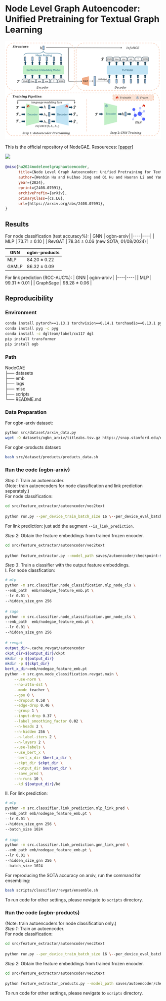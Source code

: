 # Node Level Graph Autoencoder: Unified Pretraining for Textual Graph Learning
![s](misc/method.png)

This is the official repository of NodeGAE. Resoureces: [[paper]](https://arxiv.org/abs/2408.07091)

![](https://img.shields.io/badge/arXiv-2408.07091-B31B1B?logo=arxiv&logoColor=fff) 

```bibtex
@misc{hu2024nodelevelgraphautoencoder,
      title={Node Level Graph Autoencoder: Unified Pretraining for Textual Graph Learning}, 
      author={Wenbin Hu and Huihao Jing and Qi Hu and Haoran Li and Yangqiu Song},
      year={2024},
      eprint={2408.07091},
      archivePrefix={arXiv},
      primaryClass={cs.LG},
      url={https://arxiv.org/abs/2408.07091}, 
}
```




## Results
For node classification (test accuracy%):
| GNN | ogbn-arxiv|
|----|----|
| MLP  | 73.71 ± 0.10 | 
| RevGAT  | 78.34 ± 0.06 (new SOTA, 01/08/2024) |  

| GNN | ogbn-products | 
|----|----|
| MLP  | 84.20 ± 0.22|
| GAMLP  | 86.32 ± 0.09| 

For link prediction (ROC-AUC%):
| GNN | ogbn-arxiv |
|----|----|
| MLP  | 99.31 ± 0.01 | 
| GraphSage  | 98.28 ± 0.06 | 

## Reproducibility

### Environment
```bash
conda install pytorch==1.13.1 torchvision==0.14.1 torchaudio==0.13.1 pytorch-cuda=11.7 -c pytorch -c nvidia
conda install pyg -c pyg
conda install -c dglteam/label/cu117 dgl
pip install transformer
pip install ogb
```

### Path
NodeGAE   
├── datasets  
├── emb  
├── logs  
├── misc  
├── scripts  
└── README.md  

### Data Preparation
For ogbn-arxiv dataset:
```bash
python src/dataset/arxiv_data.py
wget -O datasets/ogbn_arxiv/titleabs.tsv.gz https://snap.stanford.edu/ogb/data/misc/ogbn_arxiv/titleabs.tsv.gz
```
For ogbn-products dataset:
```bash
bash src/dataset/products/products_data.sh
```

### Run the code (ogbn-arxiv)
*Step 1*: Train an autoencoder.  
(Note: train autoencoders for node classification and link prediction seperately.)  
For node classification:
```bash
cd src/feature_extractor/autoencoder/vec2text

python run.py --per_device_train_batch_size 16 \--per_device_eval_batch_size 16 --max_seq_length 256 \--model_name_or_path t5-base --dataset_name hubin/arxiv_title_abstract_all_for_train --embedder_model_name gtr_base \--num_repeat_tokens 16 --embedder_no_grad True --num_train_epochs 100 --max_eval_samples 500 \--eval_steps 2000 --warmup_steps 10000 --bf16=1 --use_wandb=0 --use_frozen_embeddings_as_input False \--experiment inversion --lr_scheduler_type constant_with_warmup --exp_group_name arxiv-gtr \--learning_rate 0.0001 --output_dir ./saves/autoencoder --save_steps 5000 --overwrite_output_dir --use_infonce_loss --auto_encoder_name  sentence-transformers/sentence-t5-base --infonce_loss_weight  1.0
```
For link prediction: just add the augment `--is_link_prediction`.  

*Step 2*: Obtain the feature embeddings from trained frozen encoder.  
```bash
cd src/feature_extractor/autoencoder/vec2text

python feature_extractor.py --model_path saves/autoencoder/checkpoint-$iteration --save_path ../../../../emb/nodegae_feature_emb.pt
```

*Step 3*. Train a classifier with the output feature embeddings.  
I. For node classfication:
```bash
# mlp
python -m src.classifier.node_classification.mlp_node_cls \
--emb_path  emb/nodegae_feature_emb.pt \
--lr 0.01 \
--hidden_size_gnn 256

# sage
python -m src.classifier.node_classification.gnn_node_cls \
--emb_path  emb/nodegae_feature_emb.pt \
--lr 0.01 \
--hidden_size_gnn 256

# revgat
output_dir=.cache_revgat/autoencoder
ckpt_dir=${output_dir}/ckpt
mkdir -p ${output_dir}
mkdir -p ${ckpt_dir}
bert_x_dir=emb/nodegae_feature_emb.pt
python -m src.gnn.node_classification.revgat.main \
    --use-norm \
    --no-attn-dst \
    --mode teacher \
    --gpu 0 \
    --dropout 0.58 \
    --edge-drop 0.46 \
    --group 1 \
    --input-drop 0.37 \
    --label_smoothing_factor 0.02 \
    --n-heads 2 \
    --n-hidden 256 \
    --n-label-iters 2 \
    --n-layers 2 \
    --use-labels \
    --use_bert_x \
    --bert_x_dir $bert_x_dir \
    --ckpt_dir $ckpt_dir \
    --output_dir $output_dir \
    --save_pred \
    --n-runs 10 \
    --kd ${output_dir}/kd
```
II. For link prediction:  
```bash
# mlp
python -m src.classifier.link_prediction.mlp_link_pred \
--emb_path emb/nodegae_feature_emb.pt \
--lr 0.01 \
--hidden_size_gnn 256 \
--batch_size 1024

# sage
python -m src.classifier.link_prediction.gnn_link_pred \
--emb_path emb/nodegae_feature_emb.pt \
--lr 0.01 \
--hidden_size_gnn 256 \
--batch_size 1024
```

For reproducing the SOTA accuracy on arxiv, run the command for ensembling:
```bash
bash scripts/classifier/revgat/ensemble.sh
```
To run code for other settings, please nevigate to `scripts` directory.



### Run the code (ogbn-products)
(Note: train autoencoders for node classification only.)  
*Step 1*: Train an autoencoder.    
For node classification:
```bash
cd src/feature_extractor/autoencoder/vec2text

python run.py --per_device_train_batch_size 16 \--per_device_eval_batch_size 16 --max_seq_length 256 \--model_name_or_path t5-base --dataset_name Egbertjing/products --embedder_model_name gtr_base \--num_repeat_tokens 16 --embedder_no_grad True --num_train_epochs 100 --max_eval_samples 500 \--eval_steps 2000 --warmup_steps 10000 --bf16=1 --use_wandb=0 --use_frozen_embeddings_as_input False \--experiment inversion --lr_scheduler_type constant_with_warmup --exp_group_name products-gtr \--learning_rate 0.0001 --output_dir ./saves/autoencoder --save_steps 5000 --overwrite_output_dir --use_infonce_loss --auto_encoder_name  sentence-transformers/sentence-t5-base --infonce_loss_weight  1.0
```

*Step 2*: Obtain the feature embeddings from trained frozen encoder.  
```bash
cd src/feature_extractor/autoencoder/vec2text

python feature_extractor_products.py --model_path saves/autoencoder/checkpoint-$iteration --save_path ../../../../emb/nodegae_feature_emb.pt
```
<!-- 
*Step 3*. Train a classifier with the output feature embeddings.  
```bash
# mlp
python -m src.classifier.node_classification.mlp_node_cls \
--emb_path  emb/nodegae_feature_emb.pt \
--lr 0.01 \
--hidden_size_gnn 256

# sage
python -m src.classifier.node_classification.gnn_node_cls \
--emb_path  emb/nodegae_feature_emb.pt \
--lr 0.01 \
--hidden_size_gnn 256

``` -->

To run code for other settings, please nevigate to `scripts` directory.


